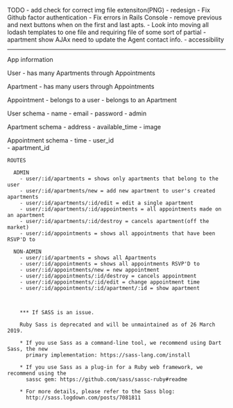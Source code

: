 TODO
    - add check for correct img file extensiton(PNG)
    - redesign 
    - Fix Github factor authentication
    - Fix errors in Rails Console
    - remove previous and next buttons when on the first and last apts.
    - Look into moving all lodash templates to one file and requiring file of some sort of partial
    - apartment show AJAx need to update the Agent contact info.
    - accessibility

----------------------------------------------------------------

App information

User
    - has many Apartments through Appointments

Apartment
    - has many users through Appointments

Appointment
    - belongs to a user
    - belongs to an Apartment    

User schema
    - name
    - email
    - password
    - admin

Apartment schema
    - address
    - available_time
    - image

Appointment schema
    - time
    - user_id   
    - apartment_id



    ROUTES

      ADMIN
        - user/:id/apartments = shows only apartments that belong to the user
        - user/:id/apartments/new = add new apartment to user's created apartments
        - user/:id/apartments/:id/edit = edit a single apartment
        - user/:id/apartments/:id/appointments = all appointments made on an apartment
        - user/:id/apartments/:id/destroy = cancels apartment(off the market)
        - user/:id/appointments = shows all appointments that have been RSVP'D to

      NON-ADMIN
        - user/:id/apartments = shows all Apartments
        - user/:id/appointments = shows all appointments RSVP'D to
        - user/:id/appointments/new = new appointment
        - user/:id/appointments/:id/destroy = cancels appointment
        - user/:id/appointments/:id/edit = change appointment time
        - user/:id/appointments/:id/apartment/:id = show apartment



        *** If SASS is an issue.

        Ruby Sass is deprecated and will be unmaintained as of 26 March 2019.

        * If you use Sass as a command-line tool, we recommend using Dart Sass, the new
          primary implementation: https://sass-lang.com/install

        * If you use Sass as a plug-in for a Ruby web framework, we recommend using the
          sassc gem: https://github.com/sass/sassc-ruby#readme

        * For more details, please refer to the Sass blog:
          http://sass.logdown.com/posts/7081811
